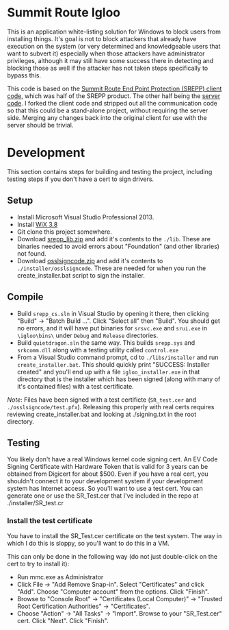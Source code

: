 
Summit Route Igloo
==================
This is an application white-listing solution for Windows to block users from installing things.  It's goal is not to block attackers that already have execution on the system (or very determined and knowledgeable users that want to subvert it) especially when those attackers have administrator privileges, although it may still have some success there in detecting and blocking those as well if the attacker has not taken steps specifically to bypass this.

This code is based on the [Summit Route End Point Protection (SREPP) client code](https://github.com/SummitRoute/srepp_client), which was half of the SREPP product. The other half being the [server code](https://github.com/SummitRoute/srepp_server).  I forked the client code and stripped out all the communication code so that this could be a stand-alone project, without requiring the server side.  Merging any changes back into the original client for use with the server should be trivial.



Development
=========
This section contains steps for building and testing the project, including testing steps if you don't have a cert to sign drivers.

Setup
-----
- Install Microsoft Visual Studio Professional 2013.
- Install [WiX 3.8](https://wix.codeplex.com/releases/view/115492)
- Git clone this project somewhere.
- Download [srepp_lib.zip](https://summitroute.com/downloads/srepp_lib.zip) and add it's contents to the `./lib`.  These are binaries needed to avoid errors about "Foundation" (and other libraries) not found.
- Download [osslsigncode.zip](https://summitroute.com/downloads/osslsigncode.zip) and add it's contents to  `./installer/osslsigncode`. These are needed for when you run the create_installer.bat script to sign the installer.

Compile
-------
- Build `srepp_cs.sln` in Visual Studio by opening it there, then clicking "Build" -> "Batch Build ...". Click "Select all" then "Build".  You should get no errors, and it will have put binaries for `srsvc.exe` and `srui.exe` in `\igloo\bins\` under `Debug` and `Release` directories.
- Build `quietdragon.sln` the same way.  This builds `srepp.sys` and `srkcomm.dll` along with a testing utility called `control.exe` 
- From a Visual Studio command prompt, cd to `./libs/installer` and run `create_installer.bat`.  This should quickly print "SUCCESS: Installer created" and you'll end up with a file `igloo_installer.exe` in that directory that is the installer which has been signed (along with many of it's contained files) with a test certificate.

*Note*: Files have been signed with a test certificte (`SR_test.cer` and `./osslsigncode/test.pfx`).  Releasing this properly with real certs requires reviewing create_installer.bat and looking at ./signing.txt in the root directory.

Testing
-------
You likely don't have a real Windows kernel code signing cert. An EV Code Signing Certificate with Hardware Token that is valid for 3 years can be obtained from Digicert for about $500. Even if you have a real cert, you shouldn't connect it to your development system if your development system has Internet access. So you'll want to use a test cert.  You can generate one or use the SR_Test.cer that I've included in the repo at ./installer/SR_test.cr  

### Install the test certificate
You have to install the SR_Test.cer certificate on the test system. The way in which I do this is sloppy, so you'll want to do this in a VM.

This can only be done in the following way (do not just double-click on the cert to try to install it):
- Run mmc.exe as Administrator
- Click File -> "Add Remove Snap-in".  Select "Certificates" and click "Add".  Choose "Computer account" from the options. Click "Finish".
- Browse to "Console Root" -> "Certificates (Local Computer)" -> "Trusted Root Certification Authorities" -> "Certificates".
- Choose "Action" -> "All Tasks" -> "Import".  Browse to your "SR_Test.cer" cert.  Click "Next". Click "Finish".  

